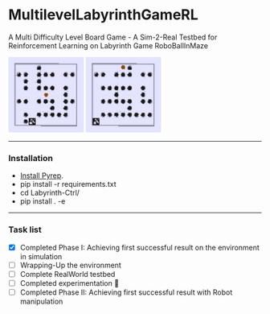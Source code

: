 # MultilevelLabyrinthGameRL
A Multi Difficulty Level Board Game - A Sim-2-Real Testbed for Reinforcement Learning on Labyrinth Game RoboBallInMaze

<img src="images/labyrinthGame1634748487.2350528_succeed.gif" width="150px" />
<img src="images/labyrinthGame1634759745.4051535_succeed.gif" width="150px" />
<hr/>

### Installation

- [Install Pyrep](https://github.com/stepjam/PyRep/).
- pip install -r requirements.txt
- cd Labyrinth-Ctrl/
- pip install . -e

<hr/>

### Task list
- [x] Completed Phase I: Achieving first successful result on the environment in simulation
- [ ] Wrapping-Up the environment
- [ ] Complete RealWorld testbed
- [ ] Completed experimentation :tada:
- [ ] Completed Phase II: Achieving first successful result with Robot manipulation
